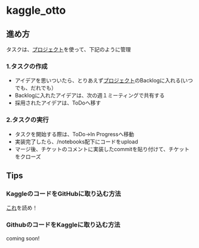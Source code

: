 # kaggle_otto

## 進め方
タスクは、[プロジェクト](https://github.com/users/coffeemountain/projects/5/views/1?layout=board)を使って、下記のように管理

### 1.タスクの作成
- アイデアを思いついたら、とりあえず[プロジェクト](https://github.com/users/coffeemountain/projects/5/views/1?layout=board)のBacklogに入れる(いつでも、だれでも）
- Backlogに入れたアイデアは、次の週１ミーティングで共有する
- 採用されたアイデアは、ToDoへ移す

### 2.タスクの実行
- タスクを開始する際は、ToDo→In Progressへ移動
- 実装完了したら、/notebooks配下にコードをupload
- マージ後、チケットのコメントに実装したcommitを貼り付けて、チケットをクローズ


## Tips
### KaggleのコードをGitHubに取り込む方法
[これ](https://www.kaggle.com/product-feedback/295170)を読め！

### GithubのコードをKaggleに取り込む方法
coming soon!
